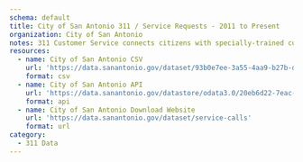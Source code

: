 ```yaml
---
schema: default
title: City of San Antonio 311 / Service Requests - 2011 to Present
organization: City of San Antonio
notes: 311 Customer Service connects citizens with specially-trained customer service representatives ready to assist and facilitate City services including animals, potholes, solid waste collection, property maintenance, downed trees, etc. See more Online Service Requests at www.sanantonio.gov/311.
resources:
  - name: City of San Antonio CSV
    url: 'https://data.sanantonio.gov/dataset/93b0e7ee-3a55-4aa9-b27b-d1817e91aec3/resource/20eb6d22-7eac-425a-85c1-fdb365fd3cd7/download/allservicecalls.csv'
    format: csv
  - name: City of San Antonio API
    url: 'https://data.sanantonio.gov/datastore/odata3.0/20eb6d22-7eac-425a-85c1-fdb365fd3cd7'
    format: api
  - name: City of San Antonio Download Website
    url: 'https://data.sanantonio.gov/dataset/service-calls'
    format: url
category:
  - 311 Data
---
```

